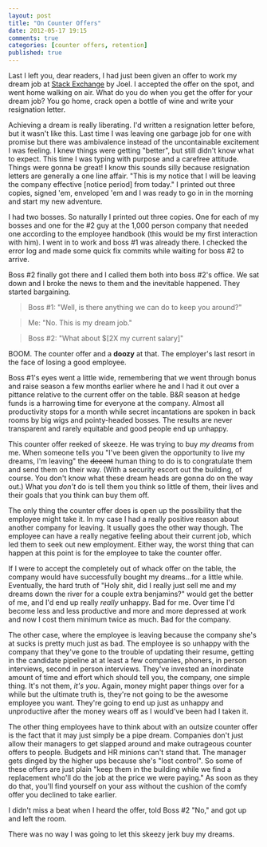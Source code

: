 ```yaml
---
layout: post
title: "On Counter Offers"
date: 2012-05-17 19:15
comments: true
categories: [counter offers, retention]
published: true
---
```


Last I left you, dear readers, I had just been given an offer to work my dream job at [Stack Exchange](/blog/2012/05/15/how-i-got-my-dream-job-at-stack-exchange/) by Joel. I accepted the offer on the spot, and went home walking on air. What do you do when you get the offer for your dream job? You go home, crack open a bottle of wine and write your resignation letter.

Achieving a dream is really liberating. I'd written a resignation letter before, but it wasn't like this. Last time I was leaving one garbage job for one with promise but there was ambivalence instead of the uncontainable excitement I was feeling. I knew things were getting "better", but still didn't know what to expect. This time I was typing with purpose and a carefree attitude. Things were gonna be great! I know this sounds silly because resignation letters are generally a one line affair. "This is my notice that I will be leaving the company effective [notice period] from today." I printed out three copies, signed 'em, enveloped 'em and I was ready to go in in the morning and start my new adventure.

I had two bosses. So naturally I printed out three copies. One for each of my bosses and one for the #2 guy at the 1,000 person company that needed one according to the employee handbook (this would be my first interaction with him). I went in to work and boss #1 was already there. I checked the error log and made some quick fix commits while waiting for boss #2 to arrive. 

Boss #2 finally got there and I called them both into boss #2's office. We sat down and I broke the news to them and the inevitable happened. They started bargaining.

>Boss #1: "Well, is there anything we can do to keep you around?"

> Me: "No. This is my dream job."

> Boss #2: "What about $[2X my current salary]"

BOOM. The counter offer and a **doozy** at that. The employer's last resort in the face of losing a good employee. 

Boss #1's eyes went a little wide, remembering that we went through bonus and raise season a few months earlier where he and I had it out over a pittance relative to the current offer on the table. B&R season at hedge funds is a harrowing time for everyone at the company. Almost all productivity stops for a month while secret incantations are spoken in back rooms by big wigs and pointy-headed bosses. The results are never transparent and rarely equitable and good people end up unhappy.

This counter offer reeked of skeeze. He was trying to buy *my dreams* from me. When someone tells you "I've been given the opportunity to live my dreams, I'm leaving" the <strike>decent</strike> human thing to do is to congratulate them and send them on their way. (With a security escort out the building, of course. You don't know what these dream heads are gonna do on the way out.) What you *don't* do is tell them you think so little of them, their lives and their goals that you think can buy them off.

The only thing the counter offer does is open up the possibility that the employee might take it. In my case I had a really positive reason about another company for leaving. It usually goes the other way though. The employee can have a really negative feeling about their current job, which led them to seek out new employment. Either way, the worst thing that can happen at this point is for the employee to take the counter offer.

If I were to accept the completely out of whack offer on the table, the company would have successfully bought my dreams...for a little while. Eventually, the hard truth of "Holy shit, did I really just sell me and my dreams down the river for a couple extra benjamins?" would get the better of me, and I'd end up really *really* unhappy. Bad for me. Over time I'd become less and less productive and more and more depressed at work and now I cost them minimum twice as much. Bad for the company.

The other case, where the employee is leaving because the company she's at sucks is pretty much just as bad. The employee is so unhappy with the company that they've gone to the trouble of updating their resume, getting in the candidate pipeline at at least a few companies, phoners, in person interviews, second in person interviews. They've invested an inordinate amount of time and effort which should tell you, the company, one simple thing. It's not them, *it's you*. Again, money might paper things over for a while but the ultimate truth is, they're not going to be the awesome employee you want. They're going to end up just as unhappy and unproductive after the money wears off as I would've been had I taken it.

The other thing employees have to think about with an outsize counter offer is the fact that it may just simply be a pipe dream. Companies don't just allow their managers to get slapped around and make outrageous counter offers to people. Budgets and HR minions can't stand that. The manager gets dinged by the higher ups because she's "lost control". So some of these offers are just plain "keep them in the building while we find a replacement who'll do the job at the price we were paying." As soon as they do that, you'll find yourself on your ass without the cushion of the comfy offer you declined to take earlier.

I didn't miss a beat when I heard the offer, told Boss #2 "No," and got up and left the room. 

There was no way I was going to let this skeezy jerk buy my dreams.